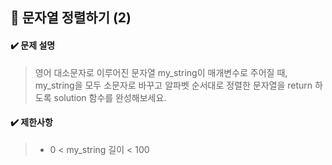 ## :blue_book: 문자열 정렬하기 (2)

#### :heavy_check_mark: 문제 설명 
> 영어 대소문자로 이루어진 문자열 my_string이 매개변수로 주어질 때, my_string을 모두 소문자로 바꾸고 알파벳 순서대로 정렬한 문자열을 return 하도록 solution 함수를 완성해보세요.

#### :heavy_check_mark: 제한사항
> * 0 < my_string 길이 < 100
